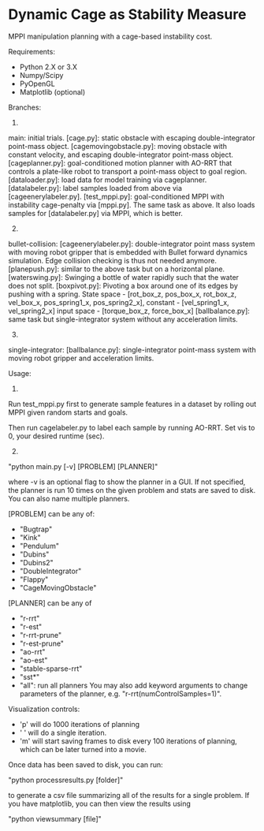 # Dynamic Cage as Stability Measure
MPPI manipulation planning with a cage-based instability cost.

Requirements:
- Python 2.X or 3.X
- Numpy/Scipy
- PyOpenGL
- Matplotlib (optional)

Branches:

1. 
main: initial trials. 
[cage.py]: static obstacle with escaping double-integrator point-mass object.
[cagemovingobstacle.py]: moving obstacle with constant velocity, and escaping double-integrator point-mass object.
[cageplanner.py]: goal-conditioned motion planner with AO-RRT that controls a plate-like robot to transport a point-mass object to goal region.
[dataloader.py]: load data for model training via cageplanner.
[datalabeler.py]: label samples loaded from above via [cageenerylabeler.py].
[test_mppi.py]: goal-conditioned MPPI with instability cage-penalty via [mppi.py]. The same task as above. It also loads samples for [datalabeler.py] via MPPI, which is better.

2. 
bullet-collision: 
[cageenerylabeler.py]: double-integrator point mass system with moving robot gripper that is embedded with Bullet forward dynamics simulation. Edge collision checking is thus not needed anymore.
[planepush.py]: similar to the above task but on a horizontal plane.
[waterswing.py]: Swinging a bottle of water rapidly such that the water does not split.
[boxpivot.py]: Pivoting a box around one of its edges by pushing with a spring. State space - [rot_box_z, pos_box_x, rot_box_z, vel_box_x, pos_spring1_x, pos_spring2_x], constant - [vel_spring1_x, vel_spring2_x] input space - [torque_box_z, force_box_x]
[ballbalance.py]: same task but single-integrator system without any acceleration limits.

3.
single-integrator:
[ballbalance.py]: single-integrator point-mass system with moving robot gripper and acceleration limits.


Usage:

1.
Run test_mppi.py first to generate sample features in a dataset by rolling out MPPI given random starts and goals. 

Then run cagelabeler.py to label each sample by running AO-RRT. Set vis to 0, your desired runtime (sec).


2.
  "python main.py [-v] [PROBLEM] [PLANNER]"

where -v is an optional flag to show the planner in a GUI.  If not specified,
the planner is run 10 times on the given problem and stats are saved to
disk.  You can also name multiple planners.

[PROBLEM] can be any of:
 - "Bugtrap"
 - "Kink"
 - "Pendulum" 
 - "Dubins" 
 - "Dubins2"
 - "DoubleIntegrator"
 - "Flappy"
 - "CageMovingObstacle"

[PLANNER] can be any of
 - "r-rrt"
 - "r-est"
 - "r-rrt-prune"
 - "r-est-prune"
 - "ao-rrt"
 - "ao-est"
 - "stable-sparse-rrt" 
 - "sst*" 
 - "all": run all planners
You may also add keyword arguments to change parameters of the planner, e.g.
"r-rrt(numControlSamples=1)".

Visualization controls:

- 'p' will do 1000 iterations of planning
- ' ' will do a single iteration.
- 'm' will start saving frames to disk every 100 iterations of planning, which
  can be later turned into a movie.

Once data has been saved to disk, you can run:

   "python processresults.py [folder]"

to generate a csv file summarizing all of the results for a single
problem.  If you have matplotlib, you can then view the results using

   "python viewsummary [file]"


